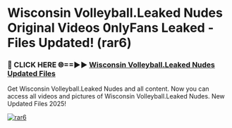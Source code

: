 # Wisconsin Volleyball.Leaked Nudes Original Videos 0nlyFans Leaked - Files Updated! (rar6)

<h3>🔴 CLICK HERE 🌐==►► <a href="https://tinyurl.com/4mcuefdz" rel="nofollow">Wisconsin Volleyball.Leaked Nudes Updated Files</a></h3>

Get Wisconsin Volleyball.Leaked Nudes and all content. Now you can access all videos and pictures of Wisconsin Volleyball.Leaked Nudes. New Updated Files 2025!

[![rar6](https://i.imgur.com/StAQSOY.gif)](https://tinyurl.com/4mcuefdz)
